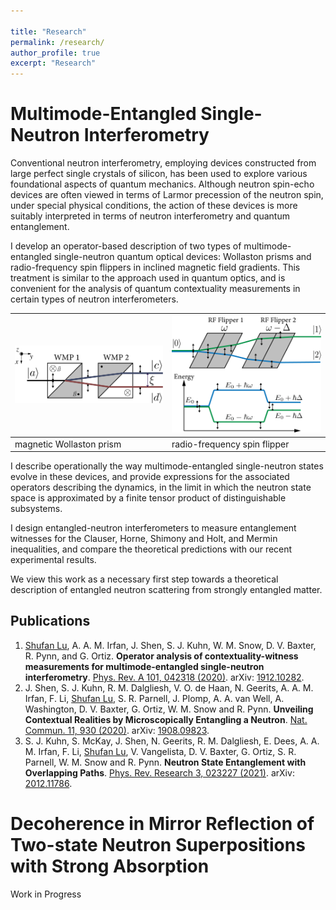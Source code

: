 ```yaml
---

title: "Research"
permalink: /research/
author_profile: true
excerpt: "Research"
---
```


# Multimode-Entangled Single-Neutron Interferometry

Conventional neutron interferometry, employing devices constructed from large perfect single crystals of silicon, has been used to explore various foundational aspects of quantum mechanics. Although neutron spin-echo devices are often viewed in terms of Larmor precession of the neutron spin, under special physical conditions, the action of these devices is more suitably interpreted in terms of neutron interferometry and quantum entanglement. 

I develop an operator-based description of two types of multimode-entangled single-neutron quantum optical devices: Wollaston prisms and radio-frequency spin flippers in inclined magnetic field gradients. This treatment is similar to the approach used in quantum optics, and is convenient for the analysis of quantum contextuality measurements in certain types of neutron interferometers. 

|<img src="/images/wollaston.png" />| <img src="/images/RFflipper.png" />|
|-----------------------------------|------------------------------------|
| magnetic Wollaston prism          | radio-frequency spin flipper       |

I describe operationally the way multimode-entangled single-neutron states evolve in these devices, and provide expressions for the associated operators describing the dynamics, in the limit in which the neutron state space is approximated by a finite tensor product of distinguishable subsystems. 

I design entangled-neutron interferometers to measure entanglement witnesses for the Clauser, Horne, Shimony and Holt, and Mermin inequalities, and compare the theoretical predictions with our recent experimental results. 

We view this work as a necessary first step towards a theoretical description of entangled neutron scattering from strongly entangled matter.

Publications
------
1.	<ins>Shufan Lu</ins>, A. A. M. Irfan, J. Shen, S. J. Kuhn, W. M. Snow, D. V. Baxter, R. Pynn, and G. Ortiz. **Operator analysis of contextuality-witness measurements for multimode-entangled single-neutron interferometry**. [Phys. Rev. A 101, 042318 (2020)](https://journals.aps.org/pra/abstract/10.1103/PhysRevA.101.042318). arXiv: [1912.10282](https://arxiv.org/abs/1912.10282).
2.	J. Shen, S. J. Kuhn, R. M. Dalgliesh, V. O. de Haan, N. Geerits, A. A. M. Irfan, F. Li, <ins>Shufan Lu</ins>, S. R. Parnell, J. Plomp, A. A. van Well, A. Washington, D. V. Baxter, G. Ortiz, W. M. Snow and R. Pynn. **Unveiling Contextual Realities by Microscopically Entangling a Neutron**. [Nat. Commun. 11, 930 (2020)](https://www.nature.com/articles/s41467-020-14741-y). arXiv: [1908.09823](https://arxiv.org/abs/1908.09823).
3.	S. J. Kuhn, S. McKay, J. Shen, N. Geerits, R. M. Dalgliesh, E. Dees, A. A. M. Irfan, F. Li, <ins>Shufan Lu</ins>, V. Vangelista, D. V. Baxter, G. Ortiz, S. R. Parnell, W. M. Snow and R. Pynn. **Neutron State Entanglement with Overlapping Paths**. [Phys. Rev. Research 3, 023227 (2021)](https://journals.aps.org/prresearch/abstract/10.1103/PhysRevResearch.3.023227). arXiv: [2012.11786](https://arxiv.org/abs/2012.11786).


# Decoherence in Mirror Reflection of Two-state Neutron Superpositions with Strong Absorption

Work in Progress

